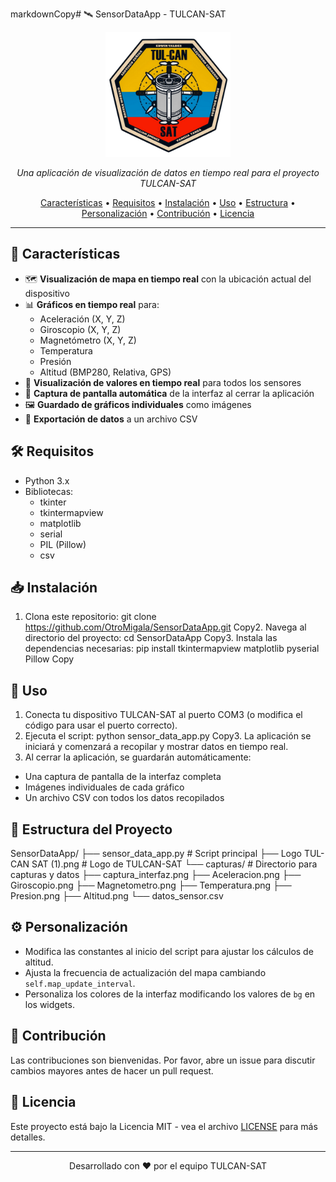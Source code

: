 markdownCopy# 🛰️ SensorDataApp - TULCAN-SAT

<p align="center">
  <img src="Logo TUL-CAN SAT.png" alt="TULCAN-SAT Logo" width="200"/>
</p>

<p align="center">
  <em>Una aplicación de visualización de datos en tiempo real para el proyecto TULCAN-SAT</em>
</p>

<p align="center">
  <a href="#características">Características</a> •
  <a href="#requisitos">Requisitos</a> •
  <a href="#instalación">Instalación</a> •
  <a href="#uso">Uso</a> •
  <a href="#estructura-del-proyecto">Estructura</a> •
  <a href="#personalización">Personalización</a> •
  <a href="#contribución">Contribución</a> •
  <a href="#licencia">Licencia</a>
</p>

---

## 🌟 Características

- 🗺️ **Visualización de mapa en tiempo real** con la ubicación actual del dispositivo
- 📊 **Gráficos en tiempo real** para:
  - Aceleración (X, Y, Z)
  - Giroscopio (X, Y, Z)
  - Magnetómetro (X, Y, Z)
  - Temperatura
  - Presión
  - Altitud (BMP280, Relativa, GPS)
- 🔢 **Visualización de valores en tiempo real** para todos los sensores
- 📸 **Captura de pantalla automática** de la interfaz al cerrar la aplicación
- 🖼️ **Guardado de gráficos individuales** como imágenes
- 📁 **Exportación de datos** a un archivo CSV

## 🛠️ Requisitos

- Python 3.x
- Bibliotecas:
  - tkinter
  - tkintermapview
  - matplotlib
  - serial
  - PIL (Pillow)
  - csv

## 📥 Instalación

1. Clona este repositorio:
git clone https://github.com/OtroMigala/SensorDataApp.git
Copy2. Navega al directorio del proyecto:
cd SensorDataApp
Copy3. Instala las dependencias necesarias:
pip install tkintermapview matplotlib pyserial Pillow
Copy
## 🚀 Uso

1. Conecta tu dispositivo TULCAN-SAT al puerto COM3 (o modifica el código para usar el puerto correcto).
2. Ejecuta el script:
python sensor_data_app.py
Copy3. La aplicación se iniciará y comenzará a recopilar y mostrar datos en tiempo real.
4. Al cerrar la aplicación, se guardarán automáticamente:
- Una captura de pantalla de la interfaz completa
- Imágenes individuales de cada gráfico
- Un archivo CSV con todos los datos recopilados

## 📂 Estructura del Proyecto

SensorDataApp/
├── sensor_data_app.py         # Script principal
├── Logo TUL-CAN SAT (1).png   # Logo de TULCAN-SAT
└── capturas/                  # Directorio para capturas y datos
    ├── captura_interfaz.png
    ├── Aceleracion.png
    ├── Giroscopio.png
    ├── Magnetometro.png
    ├── Temperatura.png
    ├── Presion.png
    ├── Altitud.png
    └── datos_sensor.csv

## ⚙️ Personalización

- Modifica las constantes al inicio del script para ajustar los cálculos de altitud.
- Ajusta la frecuencia de actualización del mapa cambiando `self.map_update_interval`.
- Personaliza los colores de la interfaz modificando los valores de `bg` en los widgets.

## 🤝 Contribución

Las contribuciones son bienvenidas. Por favor, abre un issue para discutir cambios mayores antes de hacer un pull request.

## 📄 Licencia

Este proyecto está bajo la Licencia MIT - vea el archivo [LICENSE](LICENSE) para más detalles.

---

<p align="center">
  Desarrollado con ❤️ por el equipo TULCAN-SAT
</p>
